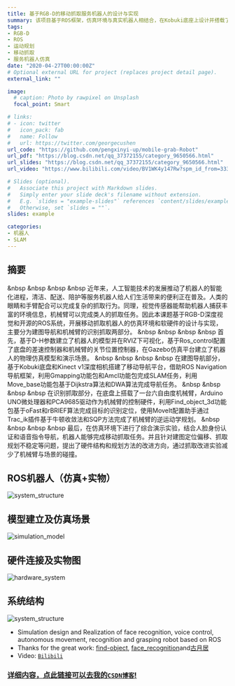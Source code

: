 ```yaml
---
title: 基于RGB-D的移动抓取服务机器人的设计与实现
summary: 该项目基于ROS框架，仿真环境与真实机器人相结合，在Kobuki底座上设计并搭载了一条带有夹爪的六自由度手臂，基于Kinect相机获取RGB-D图像实现室内SLAM和导航规划功能，同时结合科大讯飞开放平台和OpenCV开源图像处理库，赋予机器人身份认证、语音命令识别、物体识别等功能，利用图像识别物体位姿并通过对机械臂进行运动学规划，构造一款可以抓取递送物品的服务机器人。
tags:
- RGB-D
- ROS
- 运动规划
- 移动抓取
- 服务机器人仿真
date: "2020-04-27T00:00:00Z"
# Optional external URL for project (replaces project detail page).
external_link: ""

image:
  # caption: Photo by rawpixel on Unsplash
  focal_point: Smart

# links:
# - icon: twitter
#   icon_pack: fab
#   name: Follow
#   url: https://twitter.com/georgecushen
url_code: "https://github.com/pengxinyi-up/mobile-grab-Robot"
url_pdf: "https://blog.csdn.net/qq_37372155/category_9650566.html"
url_slides: "https://blog.csdn.net/qq_37372155/category_9650566.html"
url_video: "https://www.bilibili.com/video/BV1WK4y147Rw?spm_id_from=333.999.0.0"

# Slides (optional).
#   Associate this project with Markdown slides.
#   Simply enter your slide deck's filename without extension.
#   E.g. `slides = "example-slides"` references `content/slides/example-slides.md`.
#   Otherwise, set `slides = ""`.
slides: example

categories:
- 机器人
- SLAM
---
```


## 摘要

&nbsp &nbsp &nbsp &nbsp 近年来，人工智能技术的发展推动了机器人的智能化进程，清洁、配送、陪护等服务机器人给人们生活带来的便利正在普及。人类的眼睛和手臂配合可以完成复杂的抓取行为。同理，视觉传感器能帮助机器人捕获丰富的环境信息，机械臂可以完成类人的抓取任务。因此本课题基于RGB-D深度视觉和开源的ROS系统，开展移动抓取机器人的仿真环境和软硬件的设计与实现，主要分为建图导航和机械臂的识别抓取两部分。
&nbsp &nbsp &nbsp &nbsp 首先，基于D-H参数建立了机器人的模型并在RVIZ下可视化，基于Ros_control配置了底盘的差速控制器和机械臂的关节位置控制器，在Gazebo仿真平台建立了机器人的物理仿真模型和演示场景。
&nbsp &nbsp &nbsp &nbsp 在建图导航部分，基于Kobuki底盘和Kinect v1深度相机搭建了移动导航平台，借助ROS Navigation导航框架，利用Gmapping功能包和Amcl功能包完成SLAM任务，利用Move\_base功能包基于Dijkstra算法和DWA算法完成导航任务。
&nbsp &nbsp &nbsp &nbsp 在识别抓取部分，在底盘上搭载了一台六自由度机械臂，Arduino UNO微处理器和PCA9685驱动作为机械臂的控制硬件，利用Find\_object\_3d功能包基于oFast和rBRIEF算法完成目标的识别定位，使用MoveIt配置助手通过Trac\_ik插件基于牛顿收敛法和SQP方法完成了机械臂的逆运动学规划。
&nbsp &nbsp &nbsp &nbsp 最后，在仿真环境下进行了综合演示实验，结合人脸身份认证和语音指令导航，机器人能够完成移动抓取任务。并且针对建图定位偏移、抓取规划不稳定等问题，提出了硬件结构和规划方法的改进方向，通过抓取改进实验减少了机械臂与场景的碰撞。



## ROS机器人（仿真+实物）
![system_structure](https://raw.githubusercontent.com/pengxinyi-up/mobile-grab-Robot/master/photos/system_structure.png "系统结构") 

## 模型建立及仿真场景
![simulation_model](https://raw.githubusercontent.com/pengxinyi-up/mobile-grab-Robot/master/photos/simulation_model.png "仿真模型") 

## 硬件连接及实物图
![hardware_system](https://raw.githubusercontent.com/pengxinyi-up/mobile-grab-Robot/master/photos/hardware_system.png "硬件系统") 

## 系统结构
![system_structure](https://img-blog.csdnimg.cn/20200622104500776.png?x-oss-process=image/watermark,type_ZmFuZ3poZW5naGVpdGk,shadow_10,text_aHR0cHM6Ly9ibG9nLmNzZG4ubmV0L3FxXzM3MzcyMTU1,size_16,color_FFFFFF,t_70 "系统结构") 


* Simulation design and Realization of face recognition, voice control, autonomous movement, recognition and grasping robot based on ROS
* Thanks for the great work: [find-object](https://github.com/introlab/find-object), [face_recognition](https://github.com/procrob/face_recognition)and[古月居](https://www.guyuehome.com/)
* Video: [`Bilibili`](https://www.bilibili.com/video/BV1WK4y147Rw?spm_id_from=333.999.0.0)

### [详细内容，点此链接可以去我的`CSDN博客`!](https://blog.csdn.net/qq_37372155/category_9650566.html) 
